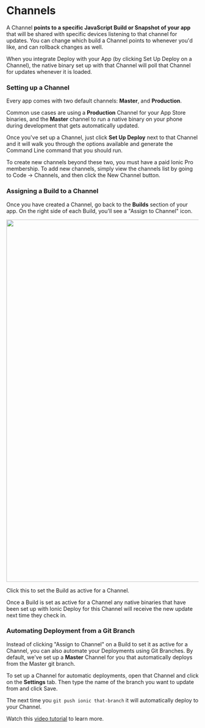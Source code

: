 # Channels

A Channel **points to a specific JavaScript Build or Snapshot of your app**
that will be shared with specific devices listening to that channel for updates.
You can change which build a Channel points to whenever you'd like, and can rollback changes as well.

When you integrate Deploy with your App (by clicking Set Up Deploy on a Channel),
the native binary set up with that Channel will poll that Channel for updates whenever it is loaded.

### Setting up a Channel

Every app comes with two default channels: **Master**, and **Production**.

Common use cases are using a **Production** Channel for your App Store binaries, and the **Master**
channel to run a native binary on your phone during development that gets automatically updated.

Once you've set up a Channel, just click **Set Up Deploy** next to that Channel and it will walk you
through the options available and generate the Command Line command that you should run.

To create new channels beyond these two, you must have a paid Ionic Pro membership. To add new channels,
simply view the channels list by going to Code -> Channels, and then click the New Channel button.


### Assigning a Build to a Channel

Once you have created a Channel, go back to the **Builds** section of your app.
On the right side of each Build, you'll see a "Assign to Channel" icon.

<div style="text-align: center">
  <img style="width: 950px" src="/img/pro/assign-to-channel.png">
</div>

Click this to set the Build as active for a Channel.

Once a Build is set as active for a Channel any native binaries that have been set up with Ionic Deploy
for this Channel will receive the new update next time they check in.

### Automating Deployment from a Git Branch

Instead of clicking "Assign to Channel" on a Build to set it as active for a Channel,
you can also automate your Deployments using Git Branches.
By default, we've set up a **Master** Channel for you that automatically deploys from the Master git branch.

To set up a Channel for automatic deployments, open that Channel and click on the **Settings** tab.
Then type the name of the branch you want to update from and click Save.

The next time you `git push ionic that-branch` it will automatically deploy to your Channel.

Watch this [video tutorial](/docs/pro/deploy/tutorials/#setup-automated-live-deployments) to learn more.
